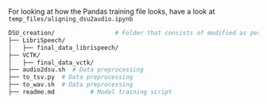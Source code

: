 For looking at how the Pandas training file looks, have a look at  `temp_files/aligning_dsu2audio.ipynb`

``` bash
DSU_creation/                 # Folder that consists of modified as per our needs datasets
├── LibriSpeech/
│   ├── final_data_librispeech/
├── VCTK/
│   ├── final_data_vctk/
├── audio2dsu.sh  # Data preprocessing
├── to_tsv.py  # Data preprocessing
├── to_wav.sh  # Data preprocessing
├── readme.md          # Model training script

```